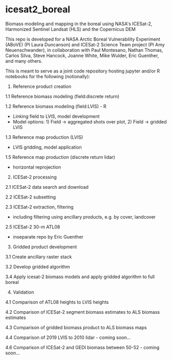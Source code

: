# icesat2_boreal

Biomass modeling and mapping in the boreal using NASA's ICESat-2, Harmonized Sentinel Landsat (HLS) and the Copernicus DEM

This repo is developed for a NASA Arctic Boreal Vulnerability Experiment (ABoVE) (PI Laura Duncanson) and ICESat-2 Science Team project (PI Amy Neuenschwander), in collaboration with Paul Montesano, Nathan Thomas, Carlos Silva, Steve Hancock, Joanne White, Mike Wulder, Eric Guenther, and many others.

This is meant to serve as a joint code repository hosting jupyter and/or R notebooks for the following (notionally):

1) Reference product creation

1.1 Reference biomass modeling (field:discrete return)

1.2 Reference biomass modeling (field:LVIS) - R
  - Linking field to LVIS, model development
  - Model options: 1) Field -> aggregated shots over plot, 2) Field -> gridded LVIS

1.3 Reference map production (LVIS)
  - LVIS gridding, model application

1.5 Reference map production (discrete return lidar)
  - horizontal reprojection
  

2) ICESat-2 processing

2.1 ICESat-2 data search and download

2.2 ICESat-2 subsetting

2.3 ICESat-2 extraction, filtering
  - including filtering using ancillary products, e.g. by cover, landcover
  
2.5 ICESat-2 30-m ATL08
   - inseparate repo by Eric Guenther


3) Gridded product development

3.1 Create ancillary raster stack

3.2 Develop gridded algorithm

3.4 Apply icesat-2 biomass models and apply gridded algorithm to full boreal


4) Validation

4.1 Comparison of ATL08 heights to LVIS heights 

4.2 Comparison of ICESat-2 segment biomass estimates to ALS biomass estimates 

4.3 Comparison of gridded biomass product to ALS biomass maps 

4.4 Comparison of 2019 LVIS to 2010 lidar - coming soon...

4.6 Comparison of ICESat-2 and GEDI biomass between 50-52 - coming soon...
